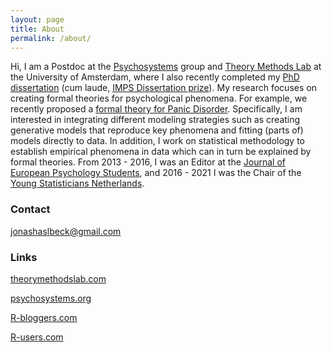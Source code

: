 ```yaml
---
layout: page
title: About
permalink: /about/
---
```


Hi, I am a Postdoc at the [Psychosystems](http://psychosystems.org) group and [Theory Methods Lab](http://theorymethodslab.com) at the University of Amsterdam, where I also recently completed my [PhD dissertation](https://dare.uva.nl/search?identifier=878fd1a0-2932-4114-9950-d783abfbbd10) (cum laude, [IMPS Dissertation prize](https://www.psychometricsociety.org/dissertation-prize)). My research focuses on creating formal theories for psychological phenomena. For example, we recently proposed a [formal theory for Panic Disorder](https://psyarxiv.com/km37w/). Specifically, I am interested in integrating different modeling strategies such as creating generative models that reproduce key phenomena and fitting (parts of) models directly to data. In addition, I work on statistical methodology to establish empirical phenomena in data which can in turn be explained by formal theories. From 2013 - 2016, I was an Editor at the [Journal of European Psychology Students](http://jeps.efpsa.org), and 2016 - 2021 I was the Chair of the [Young Statisticians Netherlands](http://youngstatisticians.nl).


### Contact

jonashaslbeck@gmail.com


### Links

[theorymethodslab.com](http://theorymethodslab.com)

[psychosystems.org](http://psychosystems.org)

[R-bloggers.com](http://www.r-bloggers.com/)

[R-users.com](http://www.r-users.com/)


